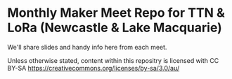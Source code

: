 # Monthly Maker Meet Repo for TTN & LoRa (Newcastle & Lake Macquarie)

We'll share slides and handy info here from each meet. 

Unless otherwise stated, content within this repositry is licensed with CC BY-SA
https://creativecommons.org/licenses/by-sa/3.0/au/
